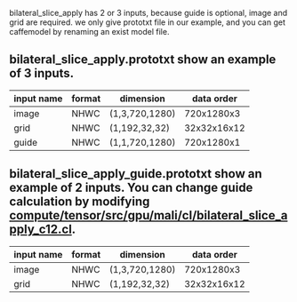 bilateral_slice_apply has 2 or 3 inputs, because guide is optional, image and grid are required.
we only give prototxt file in our example, and you can get caffemodel by renaming an exist model file.

## bilateral_slice_apply.prototxt show an example of 3 inputs.

| input name | format | dimension | data order |
| ---------- | ------ | --------- | ---------- |
| image | NHWC | (1,3,720,1280) | 720x1280x3 |
| grid | NHWC | (1,192,32,32) | 32x32x16x12 |
| guide | NHWC | (1,1,720,1280) | 720x1280x1 |


## bilateral_slice_apply_guide.prototxt show an example of 2 inputs. You can change guide calculation by modifying [compute/tensor/src/gpu/mali/cl/bilateral_slice_apply_c12.cl](../../../compute/tensor/src/gpu/mali/cl/bilateral_slice_apply_c12.cl).

| input name | format | dimension | data order |
| ---------- | ------ | --------- | ---------- |
| image | NHWC | (1,3,720,1280) | 720x1280x3 |
| grid | NHWC | (1,192,32,32) | 32x32x16x12 |
